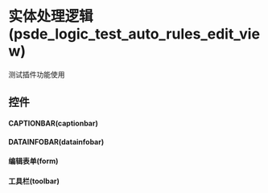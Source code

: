 # 实体处理逻辑(psde_logic_test_auto_rules_edit_view)  <!-- {docsify-ignore-all} -->


测试插件功能使用



## 控件
#### CAPTIONBAR(captionbar)
#### DATAINFOBAR(datainfobar)
#### 编辑表单(form)
#### 工具栏(toolbar)


<script>
 const { createApp } = Vue
  createApp({
    data() {
      return {

      }
    }
  }).use(ElementPlus).mount('#app')
</script>